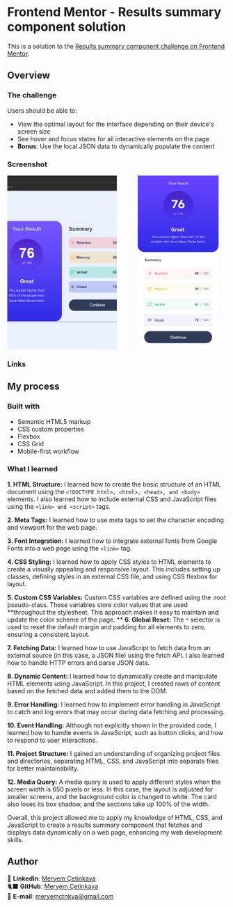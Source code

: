 # Frontend Mentor - Results summary component solution

This is a solution to the [Results summary component challenge on Frontend Mentor](https://www.frontendmentor.io/challenges/results-summary-component-CE_K6s0maV).

## Overview

### The challenge

Users should be able to:

- View the optimal layout for the interface depending on their device's screen size
- See hover and focus states for all interactive elements on the page
- **Bonus**: Use the local JSON data to dynamically populate the content

### Screenshot

<div class="resim-container">
  <img id="desktop" src="assets/screenshot.png" alt="results summary component screenshot" height= "400" >
  <img id="mobile" src="design/mobile-design.jpg" alt="results summary component mobile" height= "400">
</div>

<style>
.resim-container {
  display: flex; 
  gap: 30px;
}

.resim-container #desktop {
  width: 50%; 
  object-fit: cover; 
}
.resim-container #mobile {
  width: 50%; 
  object-fit:contain;
}
</style>

### Links

<!-- - Live Site URL: [Add live site URL here](https://your-live-site-url.com) -->

## My process

### Built with

- Semantic HTML5 markup
- CSS custom properties
- Flexbox
- CSS Grid
- Mobile-first workflow

### What I learned

**1. HTML Structure:** I learned how to create the basic structure of an HTML document using the `<!DOCTYPE html>, <html>, <head>, and <body> `elements. I also learned how to include external CSS and JavaScript files using the `<link> and <script>` tags.

**2. Meta Tags:** I learned how to use meta tags to set the character encoding and viewport for the web page.

**3. Font Integration:** I learned how to integrate external fonts from Google Fonts into a web page using the `<link>` tag.

**4. CSS Styling:** I learned how to apply CSS styles to HTML elements to create a visually appealing and responsive layout. This includes setting up classes, defining styles in an external CSS file, and using CSS flexbox for layout.

**5. Custom CSS Variables:** Custom CSS variables are defined using the :root pseudo-class. These variables store color values that are used **throughout the stylesheet. This approach makes it easy to maintain and update the color scheme of the page.
**
**6. Global Reset:** The `*` selector is used to reset the default margin and padding for all elements to zero, ensuring a consistent layout.

**7. Fetching Data:** I learned how to use JavaScript to fetch data from an external source (in this case, a JSON file) using the fetch API. I also learned how to handle HTTP errors and parse JSON data.

**8. Dynamic Content:** I learned how to dynamically create and manipulate HTML elements using JavaScript. In this project, I created rows of content based on the fetched data and added them to the DOM.

**9. Error Handling:** I learned how to implement error handling in JavaScript to catch and log errors that may occur during data fetching and processing.

**10. Event Handling:** Although not explicitly shown in the provided code, I learned how to handle events in JavaScript, such as button clicks, and how to respond to user interactions.

**11. Project Structure:** I gained an understanding of organizing project files and directories, separating HTML, CSS, and JavaScript into separate files for better maintainability.

**12. Media Query:** A media query is used to apply different styles when the screen width is 650 pixels or less. In this case, the layout is adjusted for smaller screens, and the background color is changed to white. The card also loses its box shadow, and the sections take up 100% of the width.

Overall, this project allowed me to apply my knowledge of HTML, CSS, and JavaScript to create a results summary component that fetches and displays data dynamically on a web page, enhancing my web development skills.

## Author

💼 **LinkedIn**: <a title="Meryem Çetinkaya | LinkedIn" href="https://www.linkedin.com/in/meryem-cetinkaya/" target="_blank">Meryem Çetinkaya</a><br/>
🐈‍⬛ **GitHub**: <a title="Meryem Çetinkaya | GitHub" href="https://github.com/meryemctnky" target="_blank">Meryem Çetinkaya</a><br/>
📩 **E-mail**: <a title="meryemctnkya@gmail.com" href="mailto:meryemctnkya@gmail.com" target="_blank">meryemctnkya@gmail.com</a><br/><br/>
